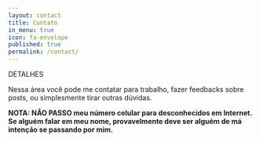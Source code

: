 ```yaml
---
layout: contact
title: Contato
in_menu: true
icon: fa-envelope
published: true
permalink: /contact/
---
```


DETALHES   

Nessa área você pode me contatar para trabalho, fazer feedbacks sobre posts, ou simplesmente tirar outras dúvidas.

**NOTA: NÃO PASSO meu número celular para desconhecidos em Internet. Se alguém falar em meu nome, provavelmente deve ser alguém de má intenção se passando por mim.**
